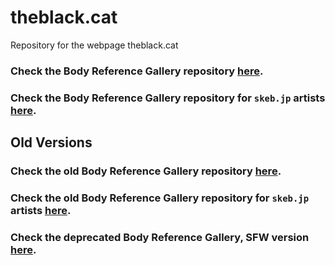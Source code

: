 # theblack.cat

Repository for the webpage theblack.cat  

### Check the Body Reference Gallery repository [here](https://github.com/theBlackCat-OC/references-gallery).

### Check the Body Reference Gallery repository for `skeb.jp` artists [here](https://github.com/theBlackCat-OC/skeb-gallery).

## Old Versions

### Check the old Body Reference Gallery repository [here](https://github.com/theBlackCat-OC/old-reference-gallery).

### Check the old Body Reference Gallery repository for `skeb.jp` artists [here](https://github.com/theBlackCat-OC/old-skeb-gallery).

### Check the deprecated Body Reference Gallery, SFW version [here](https://github.com/theBlackCat-OC/sfw-gallery).
